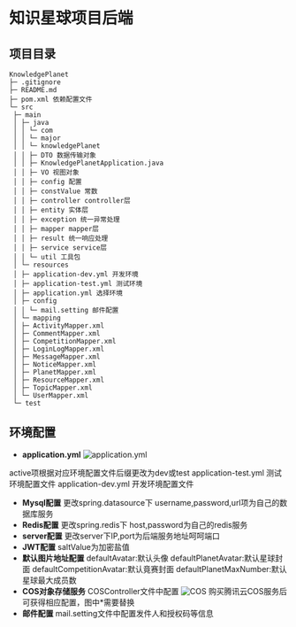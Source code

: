 # 知识星球项目后端

## 项目目录

```mscript
KnowledgePlanet
├─ .gitignore
├─ README.md
├─ pom.xml 依赖配置文件
└─ src
 ├─ main
 │ ├─ java
 │ │ └─ com
 │ │ └─ major
 │ │ └─ knowledgePlanet
 │ │ ├─ DTO 数据传输对象
 │ │ ├─ KnowledgePlanetApplication.java 
 │ │ ├─ VO 视图对象
 │ │ ├─ config 配置
 │ │ ├─ constValue 常数
 │ │ ├─ controller controller层
 │ │ ├─ entity 实体层
 │ │ ├─ exception 统一异常处理
 │ │ ├─ mapper mapper层
 │ │ ├─ result 统一响应处理
 │ │ ├─ service service层
 │ │ └─ util 工具包
 │ └─ resources
 │ ├─ application-dev.yml 开发环境
 │ ├─ application-test.yml 测试环境
 │ ├─ application.yml 选择环境
 │ ├─ config
 │ │ └─ mail.setting 邮件配置
 │ └─ mapping
 │ ├─ ActivityMapper.xml
 │ ├─ CommentMapper.xml
 │ ├─ CompetitionMapper.xml
 │ ├─ LoginLogMapper.xml
 │ ├─ MessageMapper.xml
 │ ├─ NoticeMapper.xml
 │ ├─ PlanetMapper.xml
 │ ├─ ResourceMapper.xml
 │ ├─ TopicMapper.xml
 │ └─ UserMapper.xml
 └─ test
```

## 环境配置

* **application.yml**
  ![application.yml](https://covenant-1308013334.cos.ap-shanghai.myqcloud.com/repository/20230321160243.png)

active项根据对应环境配置文件后缀更改为dev或test
application-test.yml 测试环境配置文件
application-dev.yml 开发环境配置文件

* **Mysql配置**
  更改spring.datasource下 username,password,url项为自己的数据库服务
* **Redis配置**
  更改spring.redis下 host,password为自己的redis服务
* **server配置**
  更改server下IP,port为后端服务地址呵呵端口
* **JWT配置**
  saltValue为加密盐值
* **默认图片地址配置**
  defaultAvatar:默认头像
  defaultPlanetAvatar:默认星球封面
  defaultCompetitionAvatar:默认竟赛封面
  defaultPlanetMaxNumber:默认星球最大成员数
* **COS对象存储服务**
  COSController文件中配置
  ![COS](https://covenant-1308013334.cos.ap-shanghai.myqcloud.com/repository/20230321161410.png)
  购买腾讯云COS服务后可获得相应配置，图中*需要替换
* **邮件配置**
  mail.setting文件中配置发件人和授权码等信息
